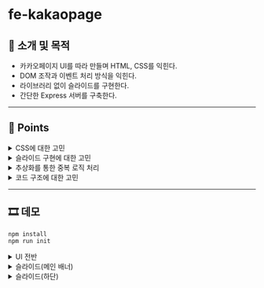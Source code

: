 # fe-kakaopage

## 🎯 소개 및 목적
- 카카오페이지 UI를 따라 만들며 HTML, CSS를 익힌다.
- DOM 조작과 이벤트 처리 방식을 익힌다.
- 라이브러리 없이 슬라이드를 구현한다.
- 간단한 Express 서버를 구축한다.

***

## 🔎 Points
<details>
<summary>CSS에 대한 고민</summary>
<div markdown="1">       

- 일관되고 직관적인 네이밍을 위해 BEM 방식 채택. 
    - 단, 일부 공통으로 적용되는 스타일(ex. 정렬을 위한 .center, .vertical-center 등)은 예외로 BEM 규칙을 따르지 않음. 
- CSS를 재사용하기 위해 노력. 중복 코드로 인한 실수와 비효율을 줄이기 위함.
    -  그러나 공통 스타일을 너무 잘게 쪼개 재사용가능한 클래스로 만들 경우 한 DOM에 적용해야하는 css 클래스 리스트가 너무 길어져 오히려 불편. 적절한 선을 고민.

</div>
</details>
<details>
<summary>슬라이드 구현에 대한 고민</summary>
<div markdown="1">       

- 슬라이드 데이터를 한번에 얼마나 fetch 받아야할까?
- 현재 주어진 요구 사항상에는 슬라이드의 데이터 수가 그리 많지 않음. 한번에 받아오고 이후에는 추가 요청하지 않는 것이 좋을까?
- 그러나 데이터 수가 많아지면, 사용자 입장에서는 불필요한 리소스 낭비 및 서버에 부담이 될 수도.
- 가장 중요한 것은 사용자가 느끼기에 슬라이드가 자연스러운가.
    - 만약 이미지를 매 슬라이드마다 로드하여 잠시라도 빈 화면이 사용자에게 노출된다면? --> 좋지 않음.
    - 슬라이드가 자연스럽게 넘어가기 위한 최소한의 양을 받고, 만약 사용자가 슬라이드를 넘기면 우선 렌더링한 후 fetch 받아와 다시 슬라이드를 세팅하는 방식으로 구현.

</div>
</details>
<details>
<summary>추상화를 통한 중복 로직 처리</summary>
<div markdown="1">       

- 상단의 슬라이드와 하단의 슬라이드는 같은 로직으로 동작함.
- 그러나 크기, 버튼 모양 및 위치 등 UI가 다름.
- 처음에는 각 컴포넌트(UI)에 같은 로직을 각각 불러다가 사용.
- 슬라이드를 만드는 함수를 추상화하고 구체화시키는 요소를 인자로 전달하는 방식으로 리팩토링. [받았던 코드 리뷰](https://github.com/codesquad-members-2022/fe-kakaopage/pull/153)

</div>
</details>
<details>
<summary>코드 구조에 대한 고민</summary>
<div markdown="1">       

- Step5에서 구조 리팩토링을 진행.
- 이유    
    - 이전 코드는 각 컴포넌트 파일을 따로따로 만들어 렌더해주는 방식이어서 DOM조작도 여러번에 걸쳐 나눠서 일어나고, 그 결과 렌더링시 레이아웃이 채워지지 않아 화면이 흔들거리는 현상 발생
    - 컴포넌트에 명확한 계층이 없어 누가 누구를 사용하는지 직관적으로 알기 어려움.
- 결과
    - 각 컴포넌트를 역할 단위에 따라 계층적으로 구분
        - 여러 시스템에서 쓰일 수 있는 banner, slide 등은 components
        - 하나의 독립된 시스템으로써 내부 컨텐츠만 변경되고 여러군데에서 사용될 수 있는 mainBanner, genreTab 등은 system
        - 시스템을 모아 만든 최종 단위로서 다른 곳에서 재사용 되지 않는 pages

![client](https://user-images.githubusercontent.com/95538993/156708502-8dcd785d-f1ec-45bf-8ba6-30e736c71b45.JPG)

</div>
</details>

***

## 🎞 데모

```
npm install
npm run init
```
<details>
<summary>UI 전반</summary>
<div markdown="1">       

![image](https://user-images.githubusercontent.com/95538993/154620136-1d595e2c-f035-427b-9e99-73211fcf9634.png)

</div>
</details>
<details>
<summary>슬라이드(메인 배너)</summary>
<div markdown="1">       

![ezgif com-gif-maker (2)](https://user-images.githubusercontent.com/95538993/155664737-a6f90116-a294-4798-8b50-1121f86de6d7.gif)

</div>
</details>
<details>
<summary>슬라이드(하단)</summary>
<div markdown="1">       

![이벤트세션](https://user-images.githubusercontent.com/95538993/155665492-abc15aa3-bc13-47f5-9eba-98e8377f4fe6.gif)

</div>
</details>


